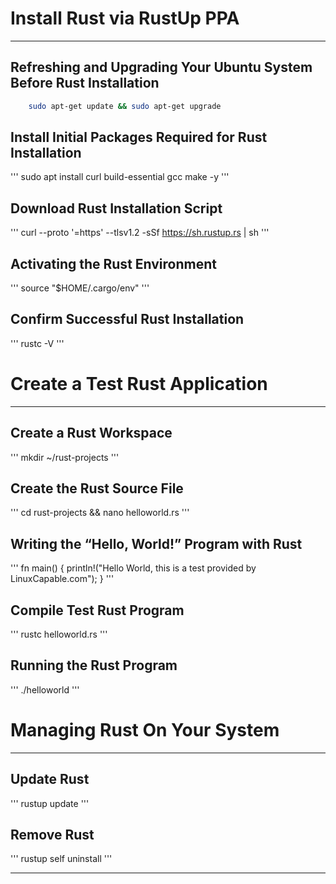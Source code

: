 # Install Rust via RustUp PPA
____

## Refreshing and Upgrading Your Ubuntu System Before Rust Installation

```bash
    sudo apt-get update && sudo apt-get upgrade
```

## Install Initial Packages Required for Rust Installation

'''
sudo apt install curl build-essential gcc make -y
'''

## Download Rust Installation Script

'''
curl --proto '=https' --tlsv1.2 -sSf https://sh.rustup.rs | sh
'''

## Activating the Rust Environment

'''
source "$HOME/.cargo/env"
'''

## Confirm Successful Rust Installation

'''
rustc -V
'''

# Create a Test Rust Application
____

## Create a Rust Workspace

'''
mkdir ~/rust-projects
'''

## Create the Rust Source File

'''
cd rust-projects && nano helloworld.rs
'''

## Writing the “Hello, World!” Program with Rust

'''
fn main() {
    println!("Hello World, this is a test provided by LinuxCapable.com");
}
'''

## Compile Test Rust Program

'''
rustc helloworld.rs
'''

## Running the Rust Program

'''
./helloworld
'''

# Managing Rust On Your System
____

## Update Rust

'''
rustup update
'''

## Remove Rust

'''
rustup self uninstall
'''
____



